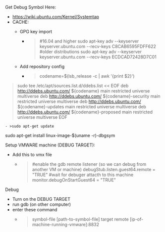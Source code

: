Get Debug Symbol Here:
- https://wiki.ubuntu.com/Kernel/Systemtap
- CACHE:
  - GPG key import
    - >#16.04 and higher
sudo apt-key adv --keyserver keyserver.ubuntu.com --recv-keys C8CAB6595FDFF622 
#older distributions
sudo apt-key adv --keyserver keyserver.ubuntu.com --recv-keys ECDCAD72428D7C01 

  - Add repository config
    - >codename=$(lsb_release -c | awk  '{print $2}')
>sudo tee /etc/apt/sources.list.d/ddebs.list << EOF
deb http://ddebs.ubuntu.com/ ${codename}      main restricted universe multiverse
deb http://ddebs.ubuntu.com/ ${codename}-security main restricted universe multiverse
deb http://ddebs.ubuntu.com/ ${codename}-updates  main restricted universe multiverse
deb http://ddebs.ubuntu.com/ ${codename}-proposed main restricted universe multiverse
EOF

    - >sudo apt-get update
sudo apt-get install linux-image-$(uname -r)-dbgsym

Setup VMWARE machine (DEBUG TARGET):
- Add this to vmx file
  - >#enable the gdb remote listener (so we can debug from another VM or machine)
debugStub.listen.guest64.remote = "TRUE"
#wait for debuger attacth to this machine
monitor.debugOnStartGuest64 = "TRUE"

Debug
- Turn on the DEBUG TARGET
- run gdb (on other computer)
- enter these command
  - >symbol-file [path-to-symbol-file]
target remote [ip-of-machine-running-vmware]:8832
